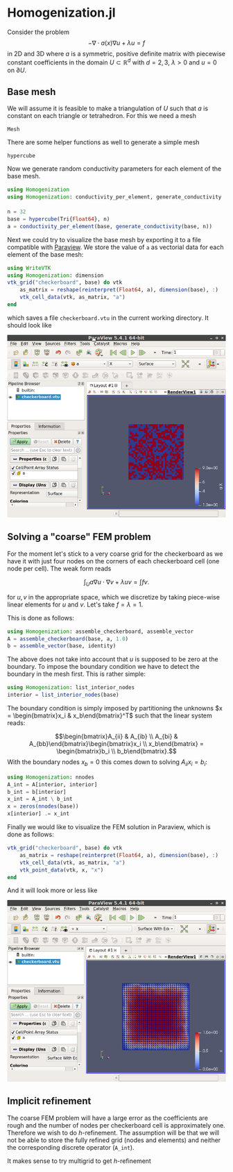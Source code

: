 # Homogenization.jl

Consider the problem $$-\nabla \cdot a(x) \nabla u + \lambda u = f$$ in 2D and 3D where $a$ is a symmetric, positive definite matrix with piecewise constant coefficients in the domain $U \subset \mathbb{R}^{d}$ with $d = 2, 3,$ $\lambda > 0$ and $u = 0$ on $\partial U$.

## Base mesh
We will assume it is feasible to make a triangulation of $U$ such that $a$ is constant on each triangle or tetrahedron. For this we need a mesh

```@docs
Mesh
```

There are some helper functions as well to generate a simple mesh

```@docs
hypercube
```

Now we generate random conductivity parameters for each element of the base mesh.

```julia
using Homogenization
using Homogenization: conductivity_per_element, generate_conductivity

n = 32
base = hypercube(Tri{Float64}, n)
a = conductivity_per_element(base, generate_conductivity(base, n))
```

Next we could try to visualize the base mesh by exporting it to a file compatible
with [Paraview](https://www.paraview.org/). We store the value of `a` as vectorial
data for each element of the base mesh:

```julia
using WriteVTK
using Homogenization: dimension
vtk_grid("checkerboard", base) do vtk
    as_matrix = reshape(reinterpret(Float64, a), dimension(base), :)
    vtk_cell_data(vtk, as_matrix, "a")
end
```

which saves a file `checkerboard.vtu` in the current working directory. It should
look like

![Paraview screenshot](paraview.png)

## Solving a "coarse" FEM problem

For the moment let's stick to a very coarse grid for the checkerboard as we have it with
just four nodes on the corners of each checkerboard cell (one node per cell). The weak form reads 

$$\int_U a \nabla u \cdot \nabla v + \lambda uv = \int fv.$$

for $u, v$ in the appropriate space, which we discretize by taking piece-wise linear elements for $u$ and $v.$ Let's take
$f = \lambda = 1.$

This is done as follows:

```julia
using Homogenization: assemble_checkerboard, assemble_vector
A = assemble_checkerboard(base, a, 1.0)
b = assemble_vector(base, identity)
```

The above does not take into account that $u$ is supposed to be zero at the boundary.
To impose the boundary condition we have to detect the boundary in the mesh first. 
This is rather simple:

```julia
using Homogenization: list_interior_nodes
interior = list_interior_nodes(base)
```

The boundary condition is simply imposed by partitioning the unknowns $x = \begin{bmatrix}x_i & x_b\end{bmatrix}^T$ such that the linear system reads:

$$\begin{bmatrix}A_{ii} & A_{ib} \\ A_{bi} & A_{bb}\end{bmatrix}\begin{bmatrix}x_i \\ x_b\end{bmatrix} = \begin{bmatrix}b_i \\ b_b\end{bmatrix}.$$ With the boundary nodes $x_b = 0$ this comes down to solving $A_{ii}x_i = b_i:$

```julia
using Homogenization: nnodes
A_int = A[interior, interior]
b_int = b[interior]
x_int = A_int \ b_int
x = zeros(nnodes(base))
x[interior] .= x_int
```

Finally we would like to visualize the FEM solution in Paraview, which is done as follows:

```julia
vtk_grid("checkerboard", base) do vtk
    as_matrix = reshape(reinterpret(Float64, a), dimension(base), :)
    vtk_cell_data(vtk, as_matrix, "a")
    vtk_point_data(vtk, x, "x")
end
```

And it will look more or less like

![Paraview solution](solution.png)

## Implicit refinement

The coarse FEM problem will have a large error as the coefficients are rough and the number
of nodes per checkerboard cell is approximately one. Therefore we wish to do $h$-refinement.
The assumption will be that we will not be able to store the fully refined grid (nodes and
elements) and neither the corresponding discrete operator (`A_int`).

It makes sense to try multigrid to get $h$-refinement